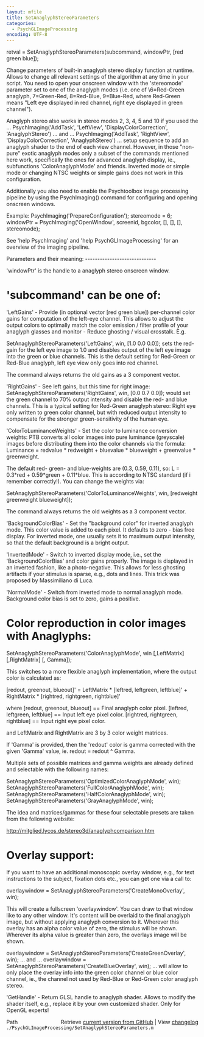 ```yaml
---
layout: mfile
title: SetAnaglyphStereoParameters
categories:
  - PsychGLImageProcessing
encoding: UTF-8
---
```


retval = SetAnaglyphStereoParameters(subcommand, windowPtr, [red green blue]);

Change parameters of built-in anaglyph stereo display function at
runtime. Allows to change all relevant settings of the algorithm at any
time in your script. You need to open your onscreen window with the
'stereomode' parameter set to one of the anaglyph modes (i.e. one of
\6=Red-Green anaglyph, 7=Green-Red, 8=Red-Blue, 9=Blue-Red, where
Red-Green means "Left eye displayed in red channel, right eye displayed
in green channel").

Anaglyph stereo also works in stereo modes 2, 3, 4, 5 and 10 if you used
the ...
PsychImaging('AddTask', 'LeftView', 'DisplayColorCorrection', 'AnaglyphStereo')
... and ...
PsychImaging('AddTask', 'RightView', 'DisplayColorCorrection', 'AnaglyphStereo')
... setup sequence to add an anaglyph shader to the end of each view
channel. However, in those "non-pure" exotic anaglyph modes only a subset
of the commands mentioned here work, specifically the ones for advanced
anaglyph display, ie., subfunctions 'ColorAnaglyphMode' and friends. Inverted mode
or simple mode or changing NTSC weights or simple gains does not work in
this configuration.

Additionally you also need to enable the Psychtoolbox image processing
pipeline by using the PsychImaging() command for configuring and opening
onscreen windows.

Example:
PsychImaging('PrepareConfiguration');
stereomode = 6;
windowPtr = PsychImaging('OpenWindow', screenid, bgcolor, [], [], [], stereomode);

See 'help PsychImaging' and 'help PsychGLImageProcessing' for an overview
of the imaging pipeline.

Parameters and their meaning:
\-----------------------------

'windowPtr' is the handle to a anaglyph stereo onscreen window.

# 'subcommand' can be one of:

'LeftGains' - Provide (in optional vector [red green blue]) per-channel
color gains for computation of the left-eye channel. This allows to
adjust the output colors to optimally match the color emission / filter
profile of your anaglyph glasses and monitor - Reduce ghosting / visual
crosstalk. E.g.

SetAnaglyphStereoParameters('LeftGains', win, [1.0 0.0 0.0]); sets the
red-gain for the left eye image to 1.0 and disables output of the left
eye image into the green or blue channels. This is the default setting
for Red-Green or Red-Blue anaglyph, left eye view only goes into red
channel.

The command always returns the old gains as a 3 component vector.

'RightGains' - See left gains, but this time for right image:
SetAnaglyphStereoParameters('RightGains', win, [0.0 0.7 0.0]);
would set the green channel to 70% output intensity and disable the red-
and blue channels. This is a typical setting for Red-Green anaglyph
stereo: Right eye only written to green color channel, but with reduced
output intensity to compensate for the stronger green-sensitivity of the
human eye.

'ColorToLuminanceWeights' - Set the color to luminance conversion
weights: PTB converts all color images into pure luminance (greyscale)
images before distributing them into the color channels via the formula:
Luminance = redvalue \* redweight + bluevalue \* blueweight + greenvalue \*
greenweight.

The default red- green- and blue-weights are (0.3, 0.59, 0.11), so:
L = 0.3\*red + 0.59\*green + 0.11\*blue. This is according to NTSC standard
(if i remember correctly!). You can change the weights via:

SetAnaglyphStereoParameters('ColorToLuminanceWeights', win, [redweight greenweight blueweight]);

The command always returns the old weights as a 3 component vector.

'BackgroundColorBias' - Set the "background color" for inverted anaglyph
mode. This color value is added to each pixel. It defaults to zero - bias
free display. For inverted mode, one usually sets it to maximum output
intensity, so that the default background is a bright output.

'InvertedMode' - Switch to inverted display mode, i.e., set the
'BackgroundColorBias' and color gains properly. The image is displayed in
an inverted fashion, like a photo-negative. This allows for less ghosting
artifacts if your stimulus is sparse, e.g., dots and lines. This trick
was proposed by Massimiliano di Luca.

'NormalMode' - Switch from inverted mode to normal anaglyph mode.
Background color bias is set to zero, gains a positive.

# Color reproduction in color images with Anaglyphs:

SetAnaglyphStereoParameters('ColorAnaglyphMode', win [,LeftMatrix] [,RightMatrix] [, Gamma]);

This switches to a more flexible anaglyph implementation, where the
output color is calculated as:

[redout, greenout, blueout]' = LeftMatrix \* [leftred, leftgreen, leftblue]' + RightMatrix \* [rightred, rightgreen, rightblue]'

where [redout, greenout, blueout] == Final anaglyph color pixel.
      [leftred, leftgreen, leftblue] == Input left eye pixel color.
      [rightred, rightgreen, rightblue] == Input right eye pixel color.

and   LeftMatrix and RightMatrix are 3 by 3 color weight matrices.

If 'Gamma' is provided, then the 'redout' color is gamma corrected with
the given 'Gamma' value, ie. redout = redout ^ Gamma.

Multiple sets of possible matrices and gamma weights are already defined
and selectable with the following names:

SetAnaglyphStereoParameters('OptimizedColorAnaglyphMode', win);
SetAnaglyphStereoParameters('FullColorAnaglyphMode', win);
SetAnaglyphStereoParameters('HalfColorAnaglyphMode', win);
SetAnaglyphStereoParameters('GrayAnaglyphMode', win);

The idea and matrices/gammas for these four selectable presets are taken
from the following website:

http://mitglied.lycos.de/stereo3d/anaglyphcomparison.htm


# Overlay support:

If you want to have an additional monoscopic overlay window, e.g., for
text instructions to the subject, fixation dots etc., you can get one via
a call to:

overlaywindow = SetAnaglyphStereoParameters('CreateMonoOverlay', win);

This will create a fullscreen 'overlaywindow'. You can draw to that
window like to any other window. It's content will be overlaid to the
final anaglyph image, but without applying anaglyph conversion to it.
Wherever this overlay has an alpha color value of zero, the stimulus will
be shown. Wherever its alpha value is greater than zero, the overlays
image will be shown.

overlaywindow = SetAnaglyphStereoParameters('CreateGreenOverlay', win);
... and ...
overlaywindow = SetAnaglyphStereoParameters('CreateBlueOverlay', win);
... will allow to only place the overlay info into the green color channel
or blue color channel, ie., the channel not used by Red-Blue or Red-Green
color anaglyph stereo.

'GetHandle' - Return GLSL handle to anaglyph shader. Allows to modify the
shader itself, e.g., replace it by your own customized shader. Only for
OpenGL experts!



<div class="code_header" style="text-align:right;">
  <span style="float:left;">Path&nbsp;&nbsp;</span> <span class="counter">Retrieve <a href=
  "https://raw.github.com/Psychtoolbox-3/Psychtoolbox-3/beta/./PsychGLImageProcessing/SetAnaglyphStereoParameters.m">current version from GitHub</a> | View <a href=
  "https://github.com/Psychtoolbox-3/Psychtoolbox-3/commits/beta/./PsychGLImageProcessing/SetAnaglyphStereoParameters.m">changelog</a></span>
</div>
<div class="code">
  <code>./PsychGLImageProcessing/SetAnaglyphStereoParameters.m</code>
</div>
